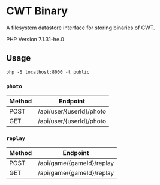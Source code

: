# CWT Binary

A filesystem datastore interface for storing binaries of CWT.

PHP Version 7.1.31-he.0

## Usage

```
php -S localhost:8000 -t public
```

### `photo`

| Method | Endpoint |
| --- | --- |
| POST | /api/user/{userId}/photo |
| GET  | /api/user/{userId}/photo |

### `replay`

| Method | Endpoint |
| --- | --- |
| POST | /api/game/{gameId}/replay |
| GET  | /api/game/{gameId}/replay |

